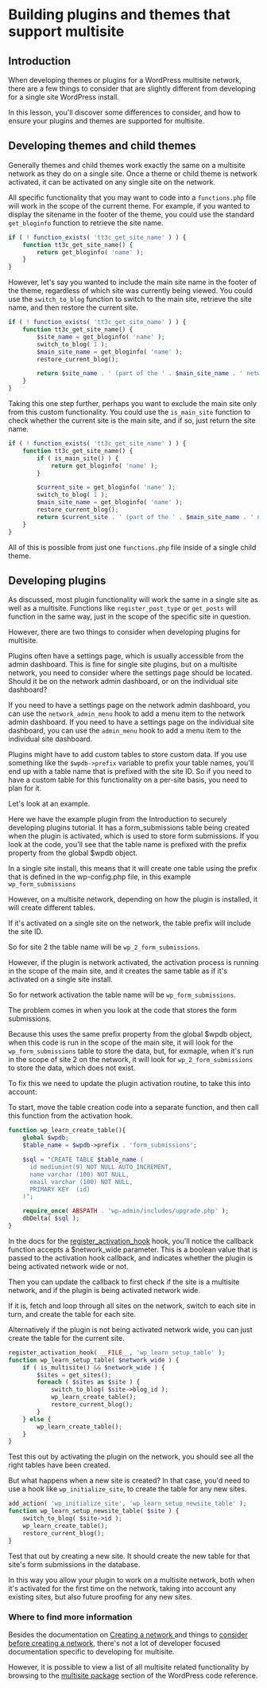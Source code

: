# Building plugins and themes that support multisite

## Introduction

When developing themes or plugins for a WordPress multisite network, there are a few things to consider that are slightly different from developing for a single site WordPress install.

In this lesson, you'll discover some differences to consider, and how to ensure your plugins and themes are supported for multisite.

## Developing themes and child themes

Generally themes and child themes work exactly the same on a multisite network as they do on a single site. Once a theme or child theme is network activated, it can be activated on any single site on the network.

All specific functionality that you may want to code into a `functions.php` file will work in the scope of the current theme. For example, if you wanted to display the sitename in the footer of the theme, you could use the standard `get_bloginfo` function to retrieve the site name.

```php
if ( ! function_exists( 'tt3c_get_site_name' ) ) {
	function tt3c_get_site_name() {
        return get_bloginfo( 'name' );
    }
}
```

However, let's say you wanted to include the main site name in the footer of the theme, regardless of which site was currently being viewed. You could use the `switch_to_blog` function to switch to the main site, retrieve the site name, and then restore the current site.

```php
if ( ! function_exists( 'tt3c_get_site_name' ) ) {
	function tt3c_get_site_name() {
		$site_name = get_bloginfo( 'name' );
		switch_to_blog( 1 );
		$main_site_name = get_bloginfo( 'name' );
		restore_current_blog();

		return $site_name . ' (part of the ' . $main_site_name . ' network)';
	}
}
```

Taking this one step further, perhaps you want to exclude the main site only from this custom functionality. You could use the `is_main_site` function to check whether the current site is the main site, and if so, just return the site name.

```php
if ( ! function_exists( 'tt3c_get_site_name' ) ) {
	function tt3c_get_site_name() {
		if ( is_main_site() ) {
			return get_bloginfo( 'name' );
		}

		$current_site = get_bloginfo( 'name' );
		switch_to_blog( 1 );
		$main_site_name = get_bloginfo( 'name' );
		restore_current_blog();
		return $current_site . ' (part of the ' . $main_site_name . ' network)';
	}
}
```

All of this is possible from just one `functions.php` file inside of a single child theme.

## Developing plugins

As discussed, most plugin functionality will work the same in a single site as well as a multisite. Functions like `register_post_type` or `get_posts` will function in the same way, just in the scope of the specific site in question.

However, there are two things to consider when developing plugins for multisite.

Plugins often have a settings page, which is usually accessible from the admin dashboard. This is fine for single site plugins, but on a multisite network, you need to consider where the settings page should be located. Should it be on the network admin dashboard, or on the individual site dashboard? 

If you need to have a settings page on the network admin dashboard, you can use the `network_admin_menu` hook to add a menu item to the network admin dashboard. If you need to have a settings page on the individual site dashboard, you can use the `admin_menu` hook to add a menu item to the individual site dashboard.

Plugins might have to add custom tables to store custom data. If you use something like the `$wpdb->prefix` variable to prefix your table names, you'll end up with a table name that is prefixed with the site ID. So if you need to have a custom table for this functionality on a per-site basis, you need to plan for it.

Let's look at an example.

Here we have the example plugin from the Introduction to securely developing plugins tutorial. It has a form_submissions table being created when the plugin is activated, which is used to store form submissions. If you look at the code, you'll see that the table name is prefixed with the prefix property from the global $wpdb object.

In a single site install, this means that it will create one table using the prefix that is defined in the wp-config.php file, in this example `wp_form_submissions`

However, on a multisite network, depending on how the plugin is installed, it will create different tables.

If it's activated on a single site on the network, the table prefix will include the site ID.

So for site 2 the table name will be `wp_2_form_submissions`.

However, if the plugin is network activated, the activation process is running in the scope of the main site, and it creates the same table as if it's activated on a single site install.

So for network activation the table name will be `wp_form_submissions`.

The problem comes in when you look at the code that stores the form submissions.

Because this uses the same prefix property from the global $wpdb object, when this code is run in the scope of the main site, it will look for the `wp_form_submissions` table to store the data, but, for exmaple, when it's run in the scope of site 2 on the network, it will look for `wp_2_form_submissions` to store the data, which does not exist.

To fix this we need to update the plugin activation routine, to take this into account:

To start, move the table creation code into a separate function, and then call this function from the activation hook.

```php
function wp_learn_create_table(){
	global $wpdb;
	$table_name = $wpdb->prefix . 'form_submissions';

	$sql = "CREATE TABLE $table_name (
	  id mediumint(9) NOT NULL AUTO_INCREMENT,
	  name varchar (100) NOT NULL,
	  email varchar (100) NOT NULL,
	  PRIMARY KEY  (id)
	)";

	require_once( ABSPATH . 'wp-admin/includes/upgrade.php' );
	dbDelta( $sql );
}
```

In the docs for the [register_activation_hook](https://developer.wordpress.org/reference/functions/register_activation_hook/) hook, you'll notice the callback function accepts a $network_wide parameter. This is a boolean value that is passed to the activation hook callback, and indicates whether the plugin is being activated network wide or not.

Then you can update the callback to first check if the site is a multisite network, and if the plugin is being activated network wide.

If it is, fetch and loop through all sites on the network, switch to each site in turn, and create the table for each site.

Alternatively if the plugin is not being activated network wide, you can just create the table for the current site.

```php
register_activation_hook( __FILE__, 'wp_learn_setup_table' );
function wp_learn_setup_table( $network_wide ) {
	if ( is_multisite() && $network_wide ) {
		$sites = get_sites();
		foreach ( $sites as $site ) {
			switch_to_blog( $site->blog_id );
			wp_learn_create_table();
			restore_current_blog();
		}
	} else {
		wp_learn_create_table();
	}
}
```

Test this out by activating the plugin on the network, you should see all the right tables have been created.

But what happens when a new site is created? In that case, you'd need to use a hook like `wp_initialize_site`, to create the table for any new sites.

```php
add_action( 'wp_initialize_site', 'wp_learn_setup_newsite_table' );
function wp_learn_setup_newsite_table( $site ) {
    switch_to_blog( $site->id );
    wp_learn_create_table();
    restore_current_blog();
}
```

Test that out by creating a new site. It should create the new table for that site's form submissions in the database.

In this way you allow your plugin to work on a multisite network, both when it's activated for the first time on the network, taking into account any existing sites, but also future proofing for any new sites.

### Where to find more information

Besides the documentation on [Creating a network ](https://wordpress.org/documentation/article/create-a-network/) and things to [consider before creating a network](https://wordpress.org/documentation/article/before-you-create-a-network/), there's not a lot of developer focused documentation specific to developing for multisite.

However, it is possible to view a list of all multisite related functionality by browsing to the [multisite package](https://developer.wordpress.org/reference/package/multisite/) section of the WordPress code reference.